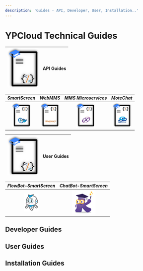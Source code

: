 ```yaml
---
description: 'Guides - API, Developer, User, Installation..'
---
```


# YPCloud Technical Guides

| ![](.gitbook/assets/gb_api_g_100x127.png) | **API Guides** |
| :--- | :--- |


| _SmartScreen_ | _WebMMS_ | _MMS Microservices_ | _MoteChat_ |
| :---: | :---: | :---: | :---: |
| [![](.gitbook/assets/ss_api_g60x82.png)](https://gitbook.ypcloud.com/smartscreen-api-guide) | [![](.gitbook/assets/webmms_api_g60x82.png)](https://gitbook.ypcloud.com/webmms-api-guide) | [![](.gitbook/assets/mms_api_g60x82.png)](https://gitbook.ypcloud.com/mms-microservices-api-guide) | [![](.gitbook/assets/mc_api_g60x82.png)](https://gitbook.ypcloud.com/motechat-api-guide) |

| ![](.gitbook/assets/gb_api_g_100x127.png) | **User Guides** |
| :--- | :--- |


| _FlowBot-SmartScreen_ | _ChatBot-SmartScreen_
| :---: | :---: |
| [![](.gitbook/assets/flowbot_logo_s.png)](https://gitbook.ypcloud.com/flowbot-smartscreen) | [![](.gitbook/assets/chatbot_logo76x77.png)](https://gitbook.ypcloud.com/chatbot-smartscreen) |

## Developer Guides

## User Guides

## Installation Guides

